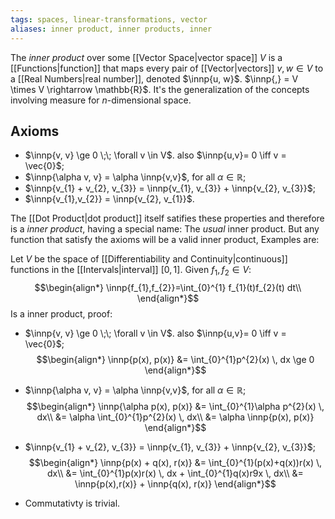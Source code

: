 ```yaml
---
tags: spaces, linear-transformations, vector
aliases: inner product, inner products, inner
---
```

The *inner product* over some [[Vector Space|vector space]] $V$ is a [[Functions|function]] that maps every pair of [[Vector|vectors]] $v, w \in V$  to a [[Real Numbers|real number]], denoted $\innp{u, w}$. $\innp{,} = V \times V \rightarrow \mathbb{R}$. It's the generalization of the concepts involving measure for $n$-dimensional space.
## Axioms
- $\innp{v, v} \ge 0 \;\; \forall v \in V$. also $\innp{u,v}= 0 \iff v = \vec{0}$;
- $\innp{\alpha v, v} = \alpha \innp{v,v}$, for all $\alpha \in \mathbb{R}$;
- $\innp{v_{1} + v_{2}, v_{3}} = \innp{v_{1}, v_{3}} + \innp{v_{2}, v_{3}}$;
- $\innp{v_{1},v_{2}} = \innp{v_{2}, v_{1}}$.
  
The [[Dot Product|dot product]] itself satifies these properties and therefore is a *inner product*, having a special name: The *usual* inner product. But any function that satisfy the axioms will be a valid inner product, Examples are:

Let $V$ be the space of [[Differentiability and Continuity|continuous]] functions in the [[Intervals|interval]] $[0,1]$. Given $f_{1}, f_{2}\in V$:
$$\begin{align*}
\innp{f_{1},f_{2}}=\int_{0}^{1} f_{1}(t)f_{2}(t) dt\\
\end{align*}$$
Is a inner product, proof:
- $\innp{v, v} \ge 0 \;\; \forall v \in V$. also $\innp{u,v}= 0 \iff v = \vec{0}$;
$$\begin{align*}
\innp{p(x), p(x)} &= \int_{0}^{1}p^{2}(x) \, dx \ge 0
\end{align*}$$
- $\innp{\alpha v, v} = \alpha \innp{v,v}$, for all $\alpha \in \mathbb{R}$;
$$\begin{align*}
\innp{\alpha p(x), p(x)} &= \int_{0}^{1}\alpha p^{2}(x) \, dx\\
&= \alpha \int_{0}^{1}p^{2}(x) \, dx\\
&= \alpha \innp{p(x), p(x)}
\end{align*}$$

- $\innp{v_{1} + v_{2}, v_{3}} = \innp{v_{1}, v_{3}} + \innp{v_{2}, v_{3}}$;
$$\begin{align*}
\innp{p(x) + q(x), r(x)} &= \int_{0}^{1}(p(x)+q(x))r(x) \, dx\\
&= \int_{0}^{1}p(x)r(x) \, dx + \int_{0}^{1}q(x)r9x \, dx\\
&= \innp{p(x),r(x)} + \innp{q(x), r(x)}
\end{align*}$$
- Commutativty is trivial.